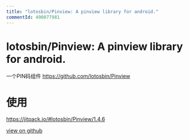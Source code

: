 ```yaml
---
title: "lotosbin/Pinview: A pinview library for android."
commentId: 490077981
---
```

# lotosbin/Pinview: A pinview library for android.

一个PIN码组件
https://github.com/lotosbin/Pinview

# 使用
https://jitpack.io/#lotosbin/Pinview/1.4.6
    
[view on github](https://github.com/lotosbin/lotosbin.github.io/issues/21)
    